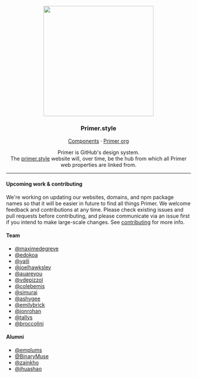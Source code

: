 <p align="center">
  <img width="300px" src="readme-style.png">
</p>

<p align="center">
  <h3 align="center">Primer.style</h3>
</p>

<p align="center">
  <a href="https://primer.style/components">Components</a>
  ·
  <a href="https://github.com/primer">Primer org</a>
</p>

<p align="center">Primer is GitHub's design system.<br /> The <a href="https://primer.style/">primer.style</a> website will, over time, be the hub from which all Primer web properties are linked from.
</p>

---

#### Upcoming work & contributing

We're working on updating our websites, domains, and npm package names so that it will be easier in future to find all things Primer. We welcome feedback and contributions at any time. Please check existing issues and pull requests before contributing, and please communicate via an issue first if you intend to make large-scale changes. See [contributing](.github/CONTRIBUTING.md) for more info.

#### Team
- [@maximedegreve](https://github.com/maximedegreve)
- [@edokoa](https://github.com/edokoa)
- [@yaili](https://github.com/yaili)
- [@joelhawksley](https://github.com/joelhawksley)
- [@auareyou](https://github.com/auareyou)
- [@vdepizzol](https://github.com/vdepizzol)
- [@colebemis](https://github.com/colebemis)
- [@simurai](https://github.com/simurai)
- [@ashygee](https://github.com/ashygee)
- [@emilybrick](https://github.com/emilybrick)
- [@jonrohan](https://github.com/jonrohan)
- [@tallys](https://github.com/tallys)
- [@broccolini](https://github.com/broccolini)

#### Alumni
- [@emplums](https://github.com/emplums)
- [@BinaryMuse](https://github.com/BinaryMuse)
- [@zainkho](https://github.com/zainkho)
- [@jhuashao](https://github.com/jhuashao)
